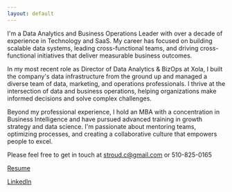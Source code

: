 ```yaml
---
layout: default
---
```


I'm a Data Analytics and Business Operations Leader with over a decade of experience in Technology and SaaS. My career has focused on building scalable data systems, leading cross-functional teams, and driving cross-functional initiatives that deliver measurable business outcomes.

In my most recent role as Director of Data Analytics & BizOps at Xola, I built the company's data infrastructure from the ground up and managed a diverse team of data, marketing, and operations professionals. I thrive at the intersection of data and business operations, helping organizations make informed decisions and solve complex challenges.

Beyond my professional experience, I hold an MBA with a concentration in Business Intelligence and have pursued advanced training in growth strategy and data science. I'm passionate about mentoring teams, optimizing processes, and creating a collaborative culture that empowers people to excel.

Please feel free to get in touch at stroud.c@gmail.com or 510-825-0165

[Resume](./Chris_Stroud_Resume.pdf)

[LinkedIn](https://www.linkedin.com/in/chris-stroud)


